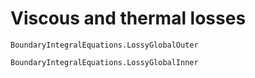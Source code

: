 # Viscous and thermal losses
```@docs
BoundaryIntegralEquations.LossyGlobalOuter
```

```@docs
BoundaryIntegralEquations.LossyGlobalInner
```
